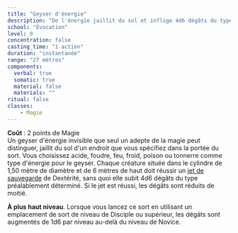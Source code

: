 ```yaml
---
title: "Geyser d'énergie"
description: "De l'énergie jaillit du sol et inflige 4d6 dégâts du type d'énergie choisi."
school: "Évocation"
level: 0
concentration: false
casting_time: "1 action"
duration: "instantanée"
range: "27 mètres"
components:
  verbal: true
  somatic: true
  material: false
  materials: ""
ritual: false
classes:
    - Magie  
---
```

**Coût** : 2 points de Magie  
Un geyser d'énergie invisible que seul un adepte de la magie peut distinguer, jaillit du sol d'un endroit que vous spécifiez dans la portée du sort. Vous choisissez acide, foudre, feu, froid, poison ou tonnerre comme type d'énergie pour le geyser. Chaque créature située dans le cylindre de 1,50 mètre de diamètre et de 6 mètres de haut doit réussir un [jet de sauvegarde](/utiliser-les-caracteristiques/#jets-de-sauvegarde) de Dextérité, sans quoi elle subit 4d6 dégâts du type préalablement déterminé. Si le jet est réussi, les dégâts sont réduits de moitié.

**À plus haut niveau**. Lorsque vous lancez ce sort en utilisant un emplacement de sort de niveau de Disciple ou supérieur, les dégâts sont augmentés de 1d6 par niveau au-delà du niveau de Novice.  
